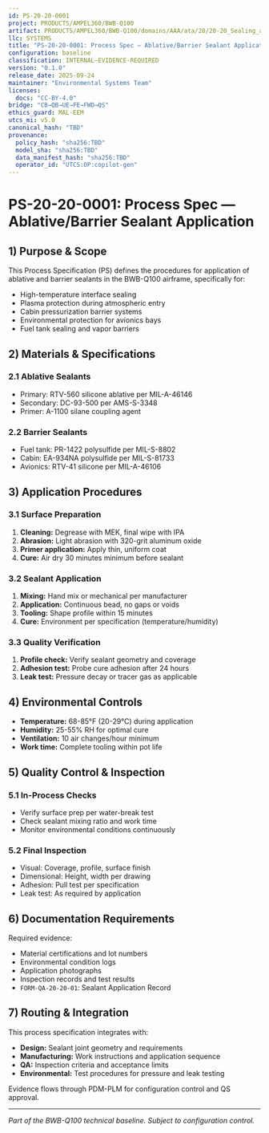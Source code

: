 ```yaml
---
id: PS-20-20-0001
project: PRODUCTS/AMPEL360/BWB-Q100
artifact: PRODUCTS/AMPEL360/BWB-Q100/domains/AAA/ata/20/20-20_Sealing_and_Pressurization/PS-20-20-0001_AblativeSealantApplication.md
llc: SYSTEMS
title: "PS-20-20-0001: Process Spec — Ablative/Barrier Sealant Application"
configuration: baseline
classification: INTERNAL–EVIDENCE-REQUIRED
version: "0.1.0"
release_date: 2025-09-24
maintainer: "Environmental Systems Team"
licenses:
  docs: "CC-BY-4.0"
bridge: "CB→QB→UE→FE→FWD→QS"
ethics_guard: MAL-EEM
utcs_mi: v5.0
canonical_hash: "TBD"
provenance:
  policy_hash: "sha256:TBD"
  model_sha: "sha256:TBD"
  data_manifest_hash: "sha256:TBD"
  operator_id: "UTCS:OP:copilot-gen"
---
```


# PS-20-20-0001: Process Spec — Ablative/Barrier Sealant Application

## 1) Purpose & Scope

This Process Specification (PS) defines the procedures for application of ablative and barrier sealants in the BWB-Q100 airframe, specifically for:

- High-temperature interface sealing
- Plasma protection during atmospheric entry
- Cabin pressurization barrier systems
- Environmental protection for avionics bays
- Fuel tank sealing and vapor barriers

## 2) Materials & Specifications

### 2.1 Ablative Sealants
- Primary: RTV-560 silicone ablative per MIL-A-46146
- Secondary: DC-93-500 per AMS-S-3348
- Primer: A-1100 silane coupling agent

### 2.2 Barrier Sealants
- Fuel tank: PR-1422 polysulfide per MIL-S-8802
- Cabin: EA-934NA polysulfide per MIL-S-81733
- Avionics: RTV-41 silicone per MIL-A-46106

## 3) Application Procedures

### 3.1 Surface Preparation
1. **Cleaning:** Degrease with MEK, final wipe with IPA
2. **Abrasion:** Light abrasion with 320-grit aluminum oxide
3. **Primer application:** Apply thin, uniform coat
4. **Cure:** Air dry 30 minutes minimum before sealant

### 3.2 Sealant Application
1. **Mixing:** Hand mix or mechanical per manufacturer
2. **Application:** Continuous bead, no gaps or voids  
3. **Tooling:** Shape profile within 15 minutes
4. **Cure:** Environment per specification (temperature/humidity)

### 3.3 Quality Verification
1. **Profile check:** Verify sealant geometry and coverage
2. **Adhesion test:** Probe cure adhesion after 24 hours
3. **Leak test:** Pressure decay or tracer gas as applicable

## 4) Environmental Controls

- **Temperature:** 68-85°F (20-29°C) during application
- **Humidity:** 25-55% RH for optimal cure
- **Ventilation:** 10 air changes/hour minimum
- **Work time:** Complete tooling within pot life

## 5) Quality Control & Inspection

### 5.1 In-Process Checks
- Verify surface prep per water-break test
- Check sealant mixing ratio and work time
- Monitor environmental conditions continuously

### 5.2 Final Inspection  
- Visual: Coverage, profile, surface finish
- Dimensional: Height, width per drawing
- Adhesion: Pull test per specification
- Leak test: As required by application

## 6) Documentation Requirements

Required evidence:
- Material certifications and lot numbers
- Environmental condition logs
- Application photographs
- Inspection records and test results
- `FORM-QA-20-20-01`: Sealant Application Record

## 7) Routing & Integration

This process specification integrates with:
- **Design:** Sealant joint geometry and requirements
- **Manufacturing:** Work instructions and application sequence
- **QA:** Inspection criteria and acceptance limits
- **Environmental:** Test procedures for pressure and leak testing

Evidence flows through PDM-PLM for configuration control and QS approval.

---
*Part of the BWB-Q100 technical baseline. Subject to configuration control.*